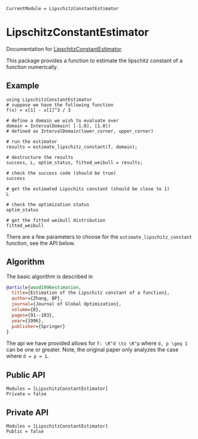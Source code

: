 ```@meta
CurrentModule = LipschitzConstantEstimator
```

# LipschitzConstantEstimator

Documentation for [LipschitzConstantEstimator](https://github.com/dev10110/LipschitzConstantEstimator.jl).

This package provides a function to estimate the lipschitz constant of a function numerically. 

## Example
```@example main
using LipschitzConstantEstimator
# suppose we have the following function 
f(x) = x[1] - x[1]^3 / 3

# define a domain we wish to evaluate over
domain = IntervalDomain( [-1.0], [1.0])
# defined as IntervalDomain(lower_corner, upper_corner)

# run the estimator
results = estimate_lipschitz_constant(f, domain);

# destructure the results
success, L, optim_status, fitted_weibull = results;

# check the success code (should be true)
success
```

```@example main
# get the estimated Lipschitz constant (should be close to 1)
L
```

```@example main 
# check the optimization status
optim_status
```

```@example main
# get the fitted weibull distribution
fitted_weibull
```


There are a few parameters to choose for the `estimate_lipschitz_constant` function, see the API below. 

## Algorithm

The basic algorithm is described in
```bibtex
@article{wood1996estimation,
  title={Estimation of the Lipschitz constant of a function},
  author={Zhang, BP},
  journal={Journal of Global Optimization},
  volume={8},
  pages={91--103},
  year={1996},
  publisher={Springer}
}
```

The api we have provided allows for ``f: \R^d \to \R^p`` where ``d, p \geq 1`` can be one or greater. Note, the original paper only analyzes the case where ``d = p = 1``. 

## Public API
```@autodocs
Modules = [LipschitzConstantEstimator]
Private = false
```


## Private API
```@autodocs
Modules = [LipschitzConstantEstimator]
Public = false
```
